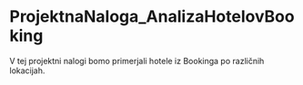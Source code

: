 # ProjektnaNaloga_AnalizaHotelovBooking

V tej projektni nalogi bomo primerjali hotele iz Bookinga po različnih lokacijah.